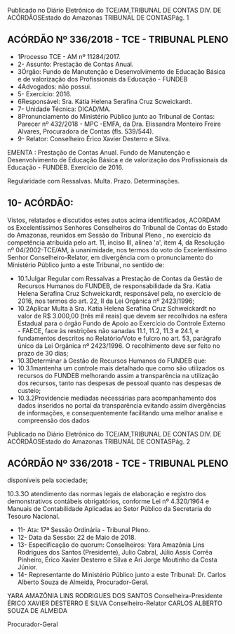 Publicado  no  Diário Eletrônico do TCE/AM,TRIBUNAL DE CONTAS DIV. DE  ACÓRDÃOSEstado do Amazonas TRIBUNAL DE CONTASPág. 1

## ACÓRDÃO Nº 336/2018 - TCE - TRIBUNAL PLENO

- 1Processo TCE - AM nº 11284/2017.
- 2- Assunto: Prestação de Contas Anual.
- 3Órgão: Fundo  de  Manutenção  e  Desenvolvimento  de  Educação  Básica  e  de valorização dos Profissionais da Educação - FUNDEB
- 4Advogados: não possui.
- 5- Exercício: 2016.
- 6Responsável: Sra. Kátia Helena Serafina Cruz Scweickardt.
- 7- Unidade Técnica: DICAD/MA.
- 8Pronunciamento do Ministério Público junto ao Tribunal de Contas: Parecer nº 432/2018 -  MPC -EMFA, da Dra. Elissandra Monteiro Freire Alvares, Procuradora de Contas (fls. 539/544).
- 9- Relator: Conselheiro Érico Xavier Desterro e Silva.

EMENTA :  Prestação de Contas Anual. Fundo de Manutenção e Desenvolvimento de Educação Básica  e de valorização dos  Profissionais da Educação - FUNDEB. Exercício de 2016.

Regularidade com Ressalvas. Multa. Prazo. Determinações.

## 10- ACÓRDÃO:

Vistos, relatados e discutidos estes autos acima identificados, ACORDAM os Excelentíssimos Senhores Conselheiros do Tribunal de Contas do Estado do Amazonas,  reunidos  em  Sessão  do Tribunal  Pleno ,  no  exercício  da  competência atribuída pelo art. 11, inciso III, alínea 'a', item 4, da Resolução nº 04/2002-TCE/AM, à unanimidade, nos termos do voto do Excelentíssimo Senhor Conselheiro-Relator, em divergência com  o  pronunciamento  do  Ministério  Público  junto  a  este  Tribunal,  no sentido de:

- 10.1Julgar  Regular  com  Ressalvas a  Prestação  de  Contas  da Gestão de Recursos Humanos do FUNDEB, de responsabilidade da Sra. Katia Helena Serafina Cruz Schweickardt, responsável pela,  no  exercício  de  2016,  nos  termos  do  art.  22,  II  da  Lei Orgânica nº 2423/1996;
- 10.2Aplicar Multa à Sra. Katia Helena Serafina Cruz Schweickardt no valor de R$ 3.000,00 (três mil reais) que devem ser recolhidos na esfera Estadual para o órgão Fundo de Apoio ao Exercício do Controle Externo - FAECE, face às restrições não sanadas 11.1, 11.2,  11.3  e  24.1,  e  fundamentos  descritos  no  Relatório/Voto  e fulcro no art. 53, parágrafo único da Lei Orgânica nº 2423/1996. O recolhimento deve ser feito no prazo de 30 dias;
- 10.3Determinar à Gestão de Recursos Humanos do FUNDEB que:
- 10.3.1mantenha  um  controle  mais  detalhado  que  como  são utilizados  os  recursos  do  FUNDEB  melhorando  assim a transparência na utilização dos recursos, tanto nas despesas de pessoal quanto nas despesas de custeio;
- 10.3.2Providencie mediadas necessárias para acompanhamento dos  dados  inseridos  no  portal  da  transparência  evitando assim divergências de informações, e consequentemente facilitando uma melhor analise e compreensão dos dados

Publicado  no  Diário Eletrônico do TCE/AM,TRIBUNAL DE CONTAS DIV. DE  ACÓRDÃOSEstado do Amazonas TRIBUNAL DE CONTASPág. 2

## ACÓRDÃO Nº 336/2018 - TCE - TRIBUNAL PLENO

disponíveis pela sociedade;

10.3.3O atendimento das normas legais de elaboração e registro dos  demonstrativos  contábeis  obrigatórios,  conforme  Lei nº  4.320/1964  e  Manuais  de  Contabilidade  Aplicadas  ao Setor Público da Secretaria do Tesouro Nacional.

- 11- Ata: 17ª Sessão Ordinária - Tribunal Pleno.
- 12- Data da Sessão: 22 de Maio de 2018.
- 13- Especificação do quorum: Conselheiros: Yara Amazônia Lins Rodrigues dos Santos (Presidente), Julio Cabral, Júlio Assis Corrêa Pinheiro, Érico Xavier Desterro e Silva e Ari Jorge Moutinho da Costa Júnior.
- 14- Representante  do  Ministério  Público  junto  a  este  Tribunal: Dr. Carlos  Alberto Souza de Almeida, Procurador-Geral.

YARA AMAZÔNIA LINS RODRIGUES DOS SANTOS Conselheira-Presidente ÉRICO XAVIER DESTERRO E SILVA Conselheiro-Relator CARLOS ALBERTO SOUZA DE ALMEIDA

Procurador-Geral